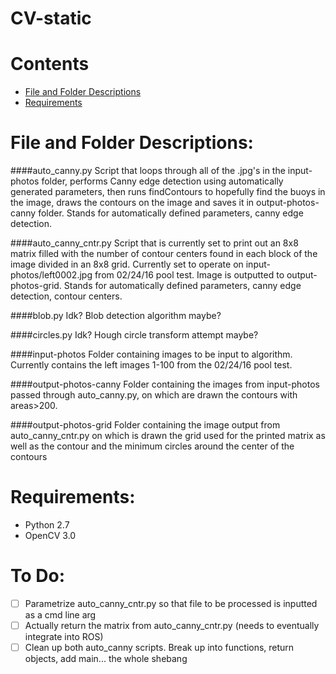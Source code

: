 CV-static
=========

# Contents
- [File and Folder Descriptions](#file-and-folder-descriptions)
- [Requirements](#requirements)


# File and Folder Descriptions:
####auto_canny.py
Script that loops through all of the .jpg's in the input-photos folder, performs Canny edge detection using automatically generated parameters, then runs findContours to hopefully find the buoys in the image, draws the contours on the image and saves it in output-photos-canny folder.
Stands for automatically defined parameters, canny edge detection.

####auto_canny_cntr.py
Script that is currently set to print out an 8x8 matrix filled with the number of contour centers found in each block of the image divided in an 8x8 grid. Currently set to operate on input-photos/left0002.jpg from 02/24/16 pool test. Image is outputted to output-photos-grid.
Stands for automatically defined parameters, canny edge detection, contour centers.

####blob.py
Idk? Blob detection algorithm maybe?

####circles.py
Idk? Hough circle transform attempt maybe?

####input-photos
Folder containing images to be input to algorithm. Currently contains the left images 1-100 from the 02/24/16 pool test.

####output-photos-canny
Folder containing the images from input-photos passed through auto_canny.py, on which are drawn the contours with areas>200.

####output-photos-grid
Folder containing the image output from auto_canny_cntr.py on which is drawn the grid used for the printed matrix as well as the contour and the minimum circles around the center of the contours

# Requirements:
* Python 2.7
* OpenCV 3.0

# To Do:
- [ ] Parametrize auto_canny_cntr.py so that file to be processed is inputted as a cmd line arg
- [ ] Actually return the matrix from auto_canny_cntr.py (needs to eventually integrate into ROS)
- [ ] Clean up both auto_canny scripts. Break up into functions, return objects, add main... the whole shebang
